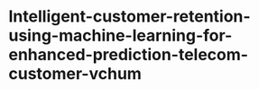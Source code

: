 # Intelligent-customer-retention-using-machine-learning-for-enhanced-prediction-telecom-customer-vchum